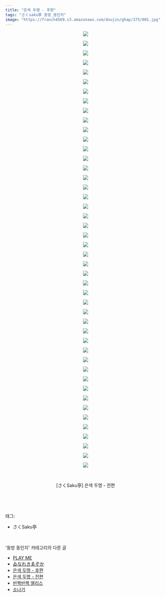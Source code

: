```yaml
---
title: "은색 두명 - 후편"
tags: "さくsaku亭 동방_동인지"
image: "https://franch4569.s3.amazonaws.com/doujin/ghap/375/001.jpg"
---
```

<div class="article">
<p style="text-align: center; clear: none; float: none;"><img src="{{ site.imgserver2 }}/ghap/375/001.jpg"/></p>
<p style="text-align: center; clear: none; float: none;"><img src="{{ site.imgserver2 }}/ghap/375/002.jpg"/></p>
<p style="text-align: center; clear: none; float: none;"><img src="{{ site.imgserver2 }}/ghap/375/003.jpg"/></p>
<p style="text-align: center; clear: none; float: none;"><img src="{{ site.imgserver2 }}/ghap/375/004.jpg"/></p>
<p style="text-align: center; clear: none; float: none;"><img src="{{ site.imgserver2 }}/ghap/375/005.jpg"/></p>
<p style="text-align: center; clear: none; float: none;"><img src="{{ site.imgserver2 }}/ghap/375/006.jpg"/></p>
<p style="text-align: center; clear: none; float: none;"><img src="{{ site.imgserver2 }}/ghap/375/007.jpg"/></p>
<p style="text-align: center; clear: none; float: none;"><img src="{{ site.imgserver2 }}/ghap/375/008.jpg"/></p>
<p style="text-align: center; clear: none; float: none;"><img src="{{ site.imgserver2 }}/ghap/375/009.jpg"/></p>
<p style="text-align: center; clear: none; float: none;"><img src="{{ site.imgserver2 }}/ghap/375/010.jpg"/></p>
<p style="text-align: center; clear: none; float: none;"><img src="{{ site.imgserver2 }}/ghap/375/011.jpg"/></p>
<p style="text-align: center; clear: none; float: none;"><img src="{{ site.imgserver2 }}/ghap/375/012.jpg"/></p>
<p style="text-align: center; clear: none; float: none;"><img src="{{ site.imgserver2 }}/ghap/375/013.jpg"/></p>
<p style="text-align: center; clear: none; float: none;"><img src="{{ site.imgserver2 }}/ghap/375/014.jpg"/></p>
<p style="text-align: center; clear: none; float: none;"><img src="{{ site.imgserver2 }}/ghap/375/015.jpg"/></p>
<p style="text-align: center; clear: none; float: none;"><img src="{{ site.imgserver2 }}/ghap/375/016.jpg"/></p>
<p style="text-align: center; clear: none; float: none;"><img src="{{ site.imgserver2 }}/ghap/375/017.jpg"/></p>
<p style="text-align: center; clear: none; float: none;"><img src="{{ site.imgserver2 }}/ghap/375/018.jpg"/></p>
<p style="text-align: center; clear: none; float: none;"><img src="{{ site.imgserver2 }}/ghap/375/019.jpg"/></p>
<p style="text-align: center; clear: none; float: none;"><img src="{{ site.imgserver2 }}/ghap/375/020.jpg"/></p>
<p style="text-align: center; clear: none; float: none;"><img src="{{ site.imgserver2 }}/ghap/375/021.jpg"/></p>
<p style="text-align: center; clear: none; float: none;"><img src="{{ site.imgserver2 }}/ghap/375/022.jpg"/></p>
<p style="text-align: center; clear: none; float: none;"><img src="{{ site.imgserver2 }}/ghap/375/023.jpg"/></p>
<p style="text-align: center; clear: none; float: none;"><img src="{{ site.imgserver2 }}/ghap/375/024.jpg"/></p>
<p style="text-align: center; clear: none; float: none;"><img src="{{ site.imgserver2 }}/ghap/375/025.jpg"/></p>
<p style="text-align: center; clear: none; float: none;"><img src="{{ site.imgserver2 }}/ghap/375/026.jpg"/></p>
<p style="text-align: center; clear: none; float: none;"><img src="{{ site.imgserver2 }}/ghap/375/027.jpg"/></p>
<p style="text-align: center; clear: none; float: none;"><img src="{{ site.imgserver2 }}/ghap/375/028.jpg"/></p>
<p style="text-align: center; clear: none; float: none;"><img src="{{ site.imgserver2 }}/ghap/375/029.jpg"/></p>
<p style="text-align: center; clear: none; float: none;"><img src="{{ site.imgserver2 }}/ghap/375/030.jpg"/></p>
<p style="text-align: center; clear: none; float: none;"><img src="{{ site.imgserver2 }}/ghap/375/031.jpg"/></p>
<p style="text-align: center; clear: none; float: none;"><img src="{{ site.imgserver2 }}/ghap/375/032.jpg"/></p>
<p style="text-align: center; clear: none; float: none;"><img src="{{ site.imgserver2 }}/ghap/375/033.jpg"/></p>
<p style="text-align: center; clear: none; float: none;"><img src="{{ site.imgserver2 }}/ghap/375/034.jpg"/></p>
<p style="text-align: center; clear: none; float: none;"><img src="{{ site.imgserver2 }}/ghap/375/035.jpg"/></p>
<p style="text-align: center; clear: none; float: none;"><img src="{{ site.imgserver2 }}/ghap/375/036.jpg"/></p>
<p style="text-align: center; clear: none; float: none;"><img src="{{ site.imgserver2 }}/ghap/375/037.jpg"/></p>
<p style="text-align: center; clear: none; float: none;"><img src="{{ site.imgserver2 }}/ghap/375/038.jpg"/></p>
<p style="text-align: center; clear: none; float: none;"><img src="{{ site.imgserver2 }}/ghap/375/039.jpg"/></p>
<p style="text-align: center; clear: none; float: none;"><img src="{{ site.imgserver2 }}/ghap/375/040.jpg"/></p>
<p style="text-align: center; clear: none; float: none;"><img src="{{ site.imgserver2 }}/ghap/375/041.jpg"/></p>
<p style="text-align: center; clear: none; float: none;"><img src="{{ site.imgserver2 }}/ghap/375/042.jpg"/></p>
<p style="text-align: center; clear: none; float: none;"><img src="{{ site.imgserver2 }}/ghap/375/043.jpg"/></p>
<p style="text-align: center; clear: none; float: none;"><img src="{{ site.imgserver2 }}/ghap/375/044.jpg"/></p>
<p style="text-align: center; clear: none; float: none;"><img src="{{ site.imgserver2 }}/ghap/375/045.jpg"/></p>
<p style="text-align: center; clear: none; float: none;"><img src="{{ site.imgserver2 }}/ghap/375/046.jpg"/></p>
<p style="text-align: center; clear: none; float: none;"><br/></p>
<p style="text-align: center; clear: none; float: none;">[さくSaku亭] 은색 두명 - 전편</p>
<p><br/></p>
</div><br/>
<div class="tagTrail">
<p>태그: </p>
<ul>
<li>さくSaku亭</li>
</ul>
</div><br/>
<div class="another">
<p>'동방 동인지' 카테고리의 다른 글</p>
<ul>
<li><a href="/ghap_377">PLAY ME</a></li>
<li><a href="/ghap_376">ゐなれきゑぞか</a></li>
<li><a href="/ghap_375">은색 두명 - 후편</a></li>
<li><a href="/ghap_374">은색 두명 - 전편</a></li>
<li><a href="/ghap_373">반짝반짝 앨리스</a></li>
<li><a href="/ghap_372">소나기</a></li>
</ul>
</div><br/>
<div class="cb_module cb_fluid">
<div class="cb_wrt cb_profile">
</div><!-- commentList close -->
</div><br/>
